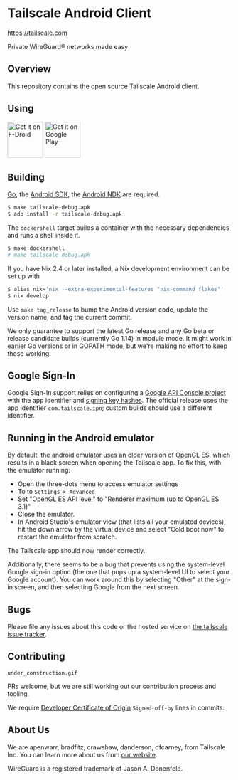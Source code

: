 # Tailscale Android Client

https://tailscale.com

Private WireGuard® networks made easy

## Overview

This repository contains the open source Tailscale Android client.

## Using

[<img src="https://fdroid.gitlab.io/artwork/badge/get-it-on.png"
     alt="Get it on F-Droid"
     height="80">](https://f-droid.org/packages/com.tailscale.ipn/)
[<img src="https://play.google.com/intl/en_us/badges/images/generic/en-play-badge.png"
     alt="Get it on Google Play"
     height="80">](https://play.google.com/store/apps/details?id=com.tailscale.ipn)

## Building

[Go](https://golang.org), the [Android
SDK](https://developer.android.com/studio/releases/platform-tools), 
the [Android NDK](https://developer.android.com/ndk) are required.

```sh
$ make tailscale-debug.apk
$ adb install -r tailscale-debug.apk
```

The `dockershell` target builds a container with the necessary
dependencies and runs a shell inside it.

```sh
$ make dockershell
# make tailscale-debug.apk
```

If you have Nix 2.4 or later installed, a Nix development environment can
be set up with

```sh
$ alias nix='nix --extra-experimental-features "nix-command flakes"'
$ nix develop
```

Use `make tag_release` to bump the Android version code, update the version
name, and tag the current commit.

We only guarantee to support the latest Go release and any Go beta or
release candidate builds (currently Go 1.14) in module mode. It might
work in earlier Go versions or in GOPATH mode, but we're making no
effort to keep those working.

## Google Sign-In

Google Sign-In support relies on configuring a [Google API Console
project](https://developers.google.com/identity/sign-in/android/start-integrating)
with the app identifier and [signing key
hashes](https://developers.google.com/android/guides/client-auth).
The official release uses the app identifier `com.tailscale.ipn`;
custom builds should use a different identifier.

## Running in the Android emulator

By default, the android emulator uses an older version of OpenGL ES,
which results in a black screen when opening the Tailscale app. To fix
this, with the emulator running:

 - Open the three-dots menu to access emulator settings
 - To to `Settings > Advanced`
 - Set "OpenGL ES API level" to "Renderer maximum (up to OpenGL ES 3.1)"
 - Close the emulator.
 - In Android Studio's emulator view (that lists all your emulated
   devices), hit the down arrow by the virtual device and select "Cold
   boot now" to restart the emulator from scratch.

The Tailscale app should now render correctly.

Additionally, there seems to be a bug that prevents using the
system-level Google sign-in option (the one that pops up a
system-level UI to select your Google account). You can work around
this by selecting "Other" at the sign-in screen, and then selecting
Google from the next screen.

## Bugs

Please file any issues about this code or the hosted service on
[the tailscale issue tracker](https://github.com/tailscale/tailscale/issues).

## Contributing

`under_construction.gif`

PRs welcome, but we are still working out our contribution process and
tooling.

We require [Developer Certificate of
Origin](https://en.wikipedia.org/wiki/Developer_Certificate_of_Origin)
`Signed-off-by` lines in commits.

## About Us

We are apenwarr, bradfitz, crawshaw, danderson, dfcarney,
from Tailscale Inc.
You can learn more about us from [our website](https://tailscale.com).

WireGuard is a registered trademark of Jason A. Donenfeld.
